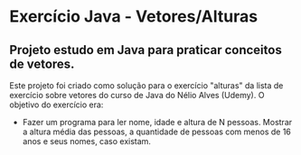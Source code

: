 # Exercício Java - Vetores/Alturas

## Projeto estudo em Java para praticar conceitos de vetores.

Este projeto foi criado como solução para o exercício "alturas" da lista de exercício sobre vetores do curso de Java do Nélio Alves (Udemy). O objetivo do exercício era:
- Fazer um programa para ler nome, idade e altura de N pessoas. Mostrar a altura média das pessoas, a quantidade de pessoas com menos de 16 anos e seus nomes, caso existam.
